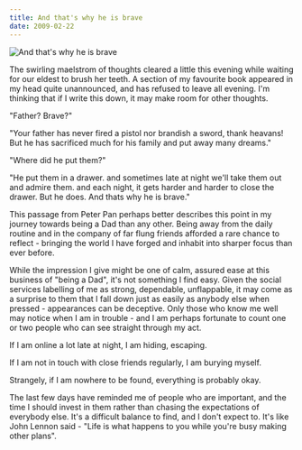 ```yaml
---
title: And that's why he is brave
date: 2009-02-22
---
```


![And that's why he is brave](https://source.unsplash.com/qTpc0Vj4YoE/1600x900)

The swirling maelstrom of thoughts cleared a little this evening while waiting for our eldest to brush her teeth. A section of my favourite book appeared in my head quite unannounced, and has refused to leave all evening. I'm thinking that if I write this down, it may make room for other thoughts.

"Father? Brave?"

"Your father has never fired a pistol nor brandish a sword, thank heavans! But he has sacrificed much for his family and put away many dreams."

"Where did he put them?"

"He put them in a drawer. and sometimes late at night we'll take them out and admire them. and each night, it gets harder and harder to close the drawer. But he does. And thats why he is brave."

This passage from Peter Pan perhaps better describes this point in my journey towards being a Dad than any other. Being away from the daily routine and in the company of far flung friends afforded a rare chance to reflect - bringing the world I have forged and inhabit into sharper focus than ever before.

While the impression I give might be one of calm, assured ease at this business of "being a Dad", it's not something I find easy. Given the social services labelling of me as strong, dependable, unflappable, it may come as a surprise to them that I fall down just as easily as anybody else when pressed - appearances can be deceptive. Only those who know me well may notice when I am in trouble - and I am perhaps fortunate to count one or two people who can see straight through my act.

If I am online a lot late at night, I am hiding, escaping.

If I am not in touch with close friends regularly, I am burying myself.

Strangely, if I am nowhere to be found, everything is probably okay.

The last few days have reminded me of people who are important, and the time I should invest in them rather than chasing the expectations of everybody else. It's a difficult balance to find, and I don't expect to. It's like John Lennon said - "Life is what happens to you while you're busy making other plans".